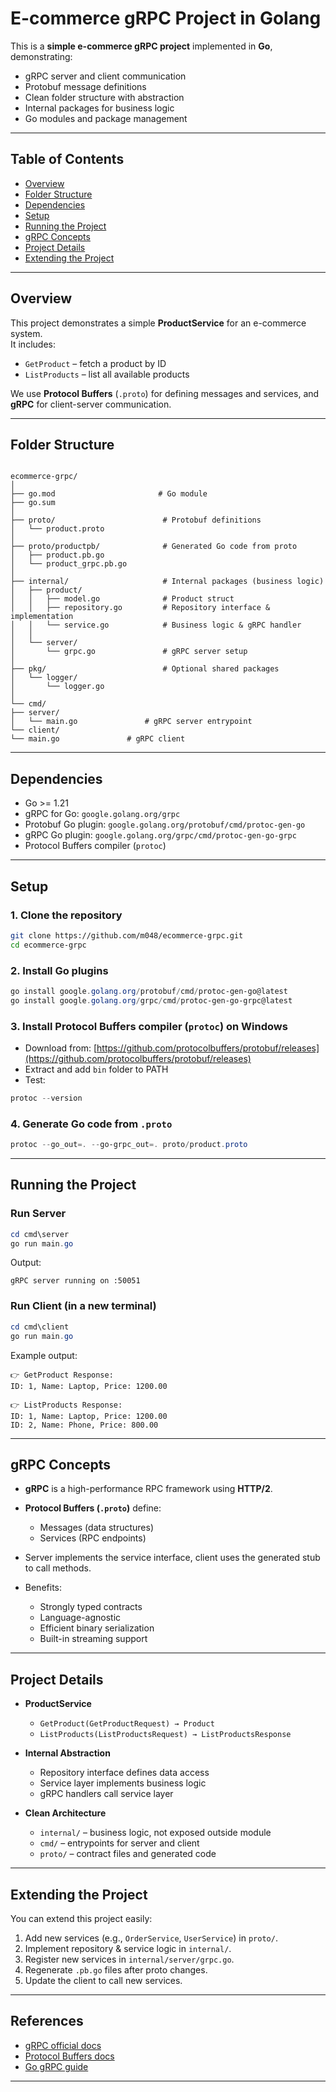 # E-commerce gRPC Project in Golang

This is a **simple e-commerce gRPC project** implemented in **Go**, demonstrating:

- gRPC server and client communication
- Protobuf message definitions
- Clean folder structure with abstraction
- Internal packages for business logic
- Go modules and package management

---

## Table of Contents

- [Overview](#overview)
- [Folder Structure](#folder-structure)
- [Dependencies](#dependencies)
- [Setup](#setup)
- [Running the Project](#running-the-project)
- [gRPC Concepts](#grpc-concepts)
- [Project Details](#project-details)
- [Extending the Project](#extending-the-project)

---

## Overview

This project demonstrates a simple **ProductService** for an e-commerce system.  
It includes:

- `GetProduct` – fetch a product by ID  
- `ListProducts` – list all available products  

We use **Protocol Buffers** (`.proto`) for defining messages and services, and **gRPC** for client-server communication.

---

## Folder Structure

```

ecommerce-grpc/
│
├── go.mod                       # Go module
├── go.sum
│
├── proto/                        # Protobuf definitions
│   └── product.proto
│
├── proto/productpb/              # Generated Go code from proto
│   ├── product.pb.go
│   └── product_grpc.pb.go
│
├── internal/                     # Internal packages (business logic)
│   ├── product/
│   │   ├── model.go              # Product struct
│   │   ├── repository.go         # Repository interface & implementation
│   │   └── service.go            # Business logic & gRPC handler
│   │
│   └── server/
│       └── grpc.go               # gRPC server setup
│
├── pkg/                          # Optional shared packages
│   └── logger/
│       └── logger.go
│
└── cmd/
├── server/
│   └── main.go               # gRPC server entrypoint
└── client/
└── main.go               # gRPC client

````

---

## Dependencies

- Go >= 1.21
- gRPC for Go: `google.golang.org/grpc`
- Protobuf Go plugin: `google.golang.org/protobuf/cmd/protoc-gen-go`
- gRPC Go plugin: `google.golang.org/grpc/cmd/protoc-gen-go-grpc`
- Protocol Buffers compiler (`protoc`)

---

## Setup

### 1. Clone the repository
```bash
git clone https://github.com/m048/ecommerce-grpc.git
cd ecommerce-grpc
````

### 2. Install Go plugins

```powershell
go install google.golang.org/protobuf/cmd/protoc-gen-go@latest
go install google.golang.org/grpc/cmd/protoc-gen-go-grpc@latest
```

### 3. Install Protocol Buffers compiler (`protoc`) on Windows

* Download from: [https://github.com/protocolbuffers/protobuf/releases](https://github.com/protocolbuffers/protobuf/releases)
* Extract and add `bin` folder to PATH
* Test:

```powershell
protoc --version
```

### 4. Generate Go code from `.proto`

```powershell
protoc --go_out=. --go-grpc_out=. proto/product.proto
```

---

## Running the Project

### Run Server

```powershell
cd cmd\server
go run main.go
```

Output:

```
gRPC server running on :50051
```

### Run Client (in a new terminal)

```powershell
cd cmd\client
go run main.go
```

Example output:

```
👉 GetProduct Response:
ID: 1, Name: Laptop, Price: 1200.00

👉 ListProducts Response:
ID: 1, Name: Laptop, Price: 1200.00
ID: 2, Name: Phone, Price: 800.00
```

---

## gRPC Concepts

* **gRPC** is a high-performance RPC framework using **HTTP/2**.
* **Protocol Buffers (`.proto`)** define:

  * Messages (data structures)
  * Services (RPC endpoints)
* Server implements the service interface, client uses the generated stub to call methods.
* Benefits:

  * Strongly typed contracts
  * Language-agnostic
  * Efficient binary serialization
  * Built-in streaming support

---

## Project Details

* **ProductService**

  * `GetProduct(GetProductRequest) → Product`
  * `ListProducts(ListProductsRequest) → ListProductsResponse`
* **Internal Abstraction**

  * Repository interface defines data access
  * Service layer implements business logic
  * gRPC handlers call service layer
* **Clean Architecture**

  * `internal/` – business logic, not exposed outside module
  * `cmd/` – entrypoints for server and client
  * `proto/` – contract files and generated code

---

## Extending the Project

You can extend this project easily:

1. Add new services (e.g., `OrderService`, `UserService`) in `proto/`.
2. Implement repository & service logic in `internal/`.
3. Register new services in `internal/server/grpc.go`.
4. Regenerate `.pb.go` files after proto changes.
5. Update the client to call new services.

---

## References

* [gRPC official docs](https://grpc.io/docs/)
* [Protocol Buffers docs](https://developers.google.com/protocol-buffers)
* [Go gRPC guide](https://pkg.go.dev/google.golang.org/grpc)

---

